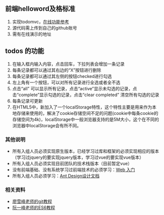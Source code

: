 ## 前端helloword及格标准
1. 实现todomvc，[在线功能参考](http://todomvc.com/examples/vanillajs/)
2. 源代码需上传到自己的github账号
3. 需有在线演示的地址

## todos 的功能
1. 在输入框内输入内容，点击回车，下拉列表会增加一条记录
2. 每条记录都可以通过其右边的“X”按钮进行删除
3. 每条记录都可以通过其左侧的按钮checked进行勾选
4. 左上角有一个按钮，可以对所有记录进行全选或者全不选
5. 点击“all” 可以显示所有记录，点击“active”显示未勾选的记录，点击“complete”显示勾选的记录，点击“clear completed”
清空所有勾选的记录
6. 每条记录可更新
7. 在HTML5中，新加入了一个localStorage特性，这个特性主要是用来作为本地存储来使用的，解决了cookie存储空间不足的问题(cookie中每条cookie的存储空间为4k)，localStorage中一般浏览器支持的是5M大小，这个在不同的浏览器中localStorage会有所不同。

### 其他说明
+ 所有入组人员必须实现原生版本，已经学习过库和框架的必须实现相应的版本（学习过jquery的要实现jquery版本，学习过vue的要实现vue版本）
+ 所有入组人员必须实现目前团队的技术栈版本（目前暂定vue）
+ 没有前端基础、没有系统学习过前端技术的必须学习：[Web 入门](https://developer.mozilla.org/zh-CN/docs/Learn/Getting_started_with_the_web)
+ 所有入组人员必须学习：[Ant Design设计文档](https://ant.design/docs/spec/introduce-cn)

### 相关资料
+ [廖雪峰老师的git教程](https://www.liaoxuefeng.com/wiki/0013739516305929606dd18361248578c67b8067c8c017b000)
+ [阮一峰老师的ES6教程](http://es6.ruanyifeng.com/)
